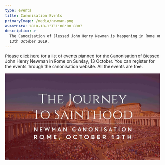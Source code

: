 ```yaml
---
type: events
title: Canonisation Events
primaryImage: /media/newman.png
eventDate: 2019-10-13T11:00:00.000Z
description: >-
  The Canonisation of Blessed John Henry Newman is happening in Rome on Sunday,
  13th October 2019.
---
```

Please [click here](https://www.newmancanonisation.com/moreevents) for a list of events planned for the Canonisation of Blessed John Henry Newman in Rome on Sunday, 13 October. You can register for the events through the canonisation website. All the events are free.

![](/media/newman.png)
